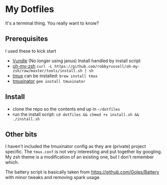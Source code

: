 # My Dotfiles

It's a terminal thing. You really want to know?

## Prerequisites

I used these to kick start

 * [Vundle](https://github.com/gmarik/vundle) (No longer using janus)
   Install handled by install script
 * [oh-my-zsh](https://github.com/robbyrussell/oh-my-zsh)
   `curl -L https://github.com/robbyrussell/oh-my-zsh/raw/master/tools/install.sh | sh`
 * [tmux](http://tmux.sourceforge.net/)
   can be installed: `brew install tmux`
 * [tmuxinator](https://github.com/aziz/tmuxinator)
   `gem install tmuxinator`

## Install

 * clone the repo so the contents end up in `~/dotfiles`
 * run the install script: `cd dotfiles && chmod +x install.sh && ./install.sh`

## Other bits

I haven't included the tmuxinator config as they are (private) project
specific. The `tmux.conf` is not very interesting and put together by
googling. My zsh theme is a modification of an existing one, but I don't
remember which.

The battery script is basically taken from
https://github.com/Goles/Battery with minor tweaks and removing spark
usage.

